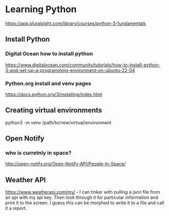 # Learning Python
https://app.pluralsight.com/library/courses/python-3-fundamentals
## Install Python
### Digital Ocean how to install python
https://www.digitalocean.com/community/tutorials/how-to-install-python-3-and-set-up-a-programming-environment-on-ubuntu-22-04
### Python.org install and venv pages
https://docs.python.org/3/installing/index.html
## Creating virtual environments
python3 -m venv /path/to/new/virtual/environment

## Open Notify
### who is curretnly in space?
http://open-notify.org/Open-Notify-API/People-In-Space/

## Weather API
https://www.weatherapi.com/my/ - I can tinker with pulling a json file from an api with my api key.  Then look through it for particular information and print it to the screen.  I guess this can be morphed to write it to a file and call it a report.
